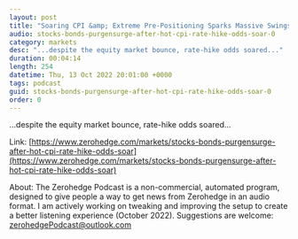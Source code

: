 ```yaml
---
layout: post
title: "Soaring CPI &amp; Extreme Pre-Positioning Sparks Massive Swings Across Markets"
audio: stocks-bonds-purgensurge-after-hot-cpi-rate-hike-odds-soar-0
category: markets
desc: "...despite the equity market bounce, rate-hike odds soared..."
duration: 00:04:14
length: 254
datetime: Thu, 13 Oct 2022 20:01:00 +0000
tags: podcast
guid: stocks-bonds-purgensurge-after-hot-cpi-rate-hike-odds-soar-0
order: 0
---
```

...despite the equity market bounce, rate-hike odds soared...

Link: [https://www.zerohedge.com/markets/stocks-bonds-purgensurge-after-hot-cpi-rate-hike-odds-soar](https://www.zerohedge.com/markets/stocks-bonds-purgensurge-after-hot-cpi-rate-hike-odds-soar)

About: The Zerohedge Podcast is a non-commercial, automated program, designed to give people a way to get news from Zerohedge in an audio format.  I am actively working on tweaking and improving the setup to create a better listening experience (October 2022).  Suggestions are welcome: [zerohedgePodcast@outlook.com](mailto:zerohedgePodcast@outlook.com)